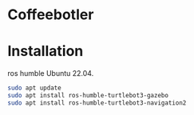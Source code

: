 # Coffeebotler

# Installation
ros humble
Ubuntu 22.04.

```bash
sudo apt update
sudo apt install ros-humble-turtlebot3-gazebo
sudo apt install ros-humble-turtlebot3-navigation2
```

